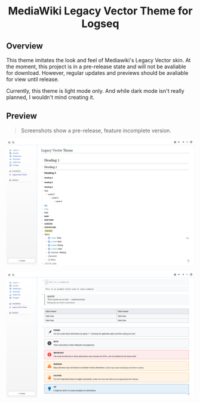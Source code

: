 <h1 align="center">MediaWiki Legacy Vector Theme for Logseq </h1>

## Overview
This theme imitates the look and feel of Mediawiki's Legacy Vector skin. At the moment, this project is in a pre-release state and will not be avaliable for download. However, regular updates and previews should be avaliable for view until release.

Currently, this theme is light mode only. And while dark mode isn't really planned, I wouldn't mind creating it.

## Preview
> Screenshots show a pre-release, feature incomplete version.

![Legacy Vector Theme Preview](doc/lv-theme-preview.png)

![Legacy Vector Theme Preview](doc/lv-theme-preview-no2.png)
